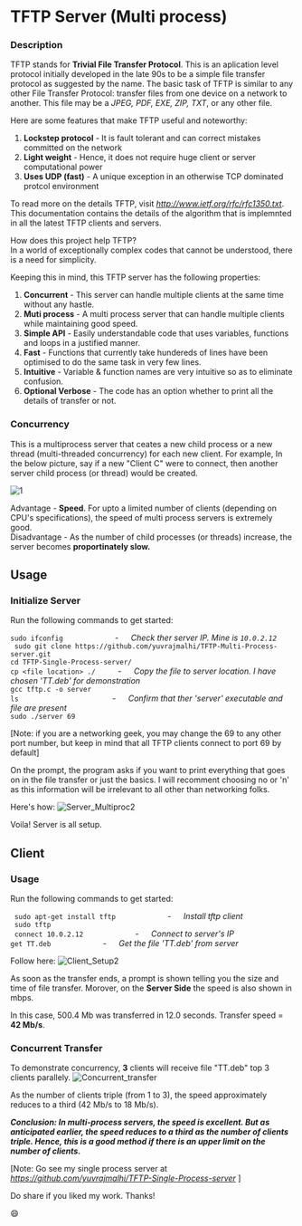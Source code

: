 # TFTP Server (Multi process)
### Description
TFTP stands for **Trivial File Transfer Protocol**. This is an aplication level protocol initially developed in the late 90s to be a simple file transfer protocol as suggested by the name. The basic task of TFTP is similar to any other File Transfer Protocol: transfer files from one device on a network to another. This file may be a _JPEG, PDF, EXE, ZIP, TXT_, or any other file.

Here are some features that make TFTP useful and noteworthy:    
  1. __Lockstep protocol__    - It is fault tolerant and can correct mistakes committed on the network   
  2. __Light weight__         - Hence, it does not require huge client or server computational power   
  3. __Uses UDP (fast)__ - A unique exception in an otherwise TCP dominated protcol environment  

To read more on the details TFTP, visit *http://www.ietf.org/rfc/rfc1350.txt*. This documentation contains the details of the algorithm that is implemnted in all the latest TFTP clients and servers.

How does this project help TFTP?        
In a world of exceptionally complex codes that cannot be understood, there is a need for simplicity.

Keeping this in mind, this TFTP server has the following properties:    
  1. __Concurrent__     - This server can handle multiple clients at the same time without any hastle.       
  2. __Muti process__   - A multi process server that can handle multiple clients while maintaining good speed.    
  3. __Simple API__     - Easily understandable code that uses variables, functions and loops in a justified manner.     
  4. __Fast__          - Functions that currently take hundereds of lines have been optimised to do the same task in very few lines.    
  5. __Intuitive__      - Variable & function names are very intuitive so as to eliminate confusion.    
  6. __Optional Verbose__ - The code has an option whether to print all the details of transfer or not.     


### Concurrency
This is a multiprocess server that ceates a new child process or a new thread (multi-threaded concurrency) for each new client. For example, In the below picture, say if a new "Client C" were to connect, then another server child process (or thread) would be created.

![1](https://user-images.githubusercontent.com/76866159/107152058-e21f3a00-698b-11eb-9cd9-61489dbdca16.png)

Advantage - **Speed**. For upto a limited number of clients (depending on CPU's specifications), the speed of multi process servers is extremely good.   
Disadvantage - As the number of child processes (or threads) increase, the server becomes **proportinately slow.**  



## Usage
### Initialize Server
Run the following commands to get started: 

```sudo ifconfig``` &emsp;&emsp;&emsp;&emsp;&emsp;&emsp; -  &emsp; *Check ther server IP. Mine is ```10.0.2.12```*        
``` sudo git clone https://github.com/yuvrajmalhi/TFTP-Multi-Process-server.git```           
```cd TFTP-Single-Process-server/```           
```cp <file location> ./``` &emsp;&emsp;&nbsp; -  &emsp; *Copy the file to server location. I have chosen 'TT.deb' for demonstration*          
```gcc tftp.c -o server```           
```ls```  &emsp;&emsp;&emsp;&emsp;&emsp;&emsp;&emsp;&emsp;&emsp;&emsp;&emsp;&nbsp; - &emsp;  *Confirm that ther 'server' executable and file are present*            
```sudo ./server 69```         

[Note: if you are a networking geek, you may change the 69 to any other port number, but keep in mind that all TFTP clients connect to port 69 by default]

On the prompt, the program asks if you want to print everything that goes on in the file transfer or just the basics.
I will recomment choosing no or 'n' as this information will be irrelevant to all other than networking folks.

Here's how:
![Server_Multiproc2](https://user-images.githubusercontent.com/76866159/134908495-c01bff9b-8caf-4d62-b4a1-dc5f4680e512.gif)

Voila! Server is all setup.



## Client
### Usage
Run the following commands to get started: 

``` sudo apt-get install tftp``` &emsp;&emsp;&emsp;&emsp;&emsp;&emsp; -  &emsp; *Install tftp client*        
``` sudo tftp```           
``` connect 10.0.2.12``` &emsp;&emsp;&emsp;&emsp;&emsp;&emsp; -  &emsp; *Connect to server's IP*        
``` get TT.deb ``` &emsp;&emsp;&emsp;&emsp;&emsp;&emsp; -  &emsp; *Get the file 'TT.deb' from server*  

Follow here:
![Client_Setup2](https://user-images.githubusercontent.com/76866159/134916244-d4c5edb9-fccd-45bc-a611-7361cbcca732.gif)


As soon as the transfer ends, a prompt is shown telling you the size and time of file transfer.
Morover, on the **Server Side** the speed is also shown in mbps.

In this case, 500.4 Mb was transferred in 12.0 seconds. Transfer speed = **42 Mb/s**.

### Concurrent Transfer
To demonstrate concurrency, **3** clients will receive file "TT.deb" top 3 clients parallely.
![Concurrent_transfer](https://user-images.githubusercontent.com/76866159/134914441-9707c9a5-d39f-4c99-9519-830c08da8915.gif)

As the number of clients triple (from 1 to 3), the speed approximately reduces to a third (42 Mb/s to 18 Mb/s).

_**Conclusion: In multi-process servers, the speed is excellent. But as anticipated earlier, the speed reduces to a third as the number of clients triple.
Hence, this is a good method if there is an upper limit on the number of clients.**_

[Note: Go see my single process server at *https://github.com/yuvrajmalhi/TFTP-Single-Process-server* ]

Do share if you liked my work. Thanks!

:smile:
